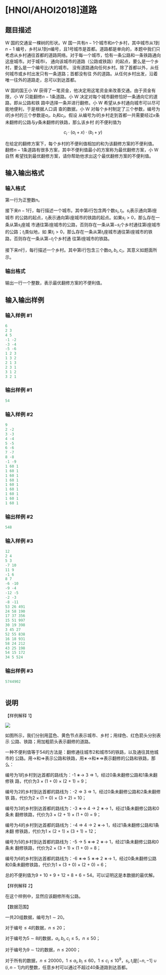 # [HNOI/AHOI2018]道路

## 题目描述

W 国的交通呈一棵树的形状。W 国一共有$n - 1$个城市和$n$个乡村，其中城市从$1$到$n - 1$ 编号，乡村从$1$到$n$编号，且$1$号城市是首都。道路都是单向的，本题中我们只考虑从乡村通往首都的道路网络。对于每一个城市，恰有一条公路和一条铁路通向这座城市。对于城市i， 通向该城市的道路（公路或铁路）的起点，要么是一个乡村，要么是一个编号比$i$大的城市。 没有道路通向任何乡村。除了首都以外，从任何城市或乡村出发只有一条道路；首都没有往 外的道路。从任何乡村出发，沿着唯一往外的道路走，总可以到达首都。

W 国的国王小 W 获得了一笔资金，他决定用这笔资金来改善交通。由于资金有限，小 W 只能翻修$n - 1$条道路。小 W 决定对每个城市翻修恰好一条通向它的道路，即从公路和铁 路中选择一条并进行翻修。小 W 希望从乡村通向城市可以尽可能地便利，于是根据人口调 查的数据，小 W 对每个乡村制定了三个参数，编号为$i$的乡村的三个参数是$a_i$，$b_i$和$c_i$。假设 从编号为$i$的乡村走到首都一共需要经过$x$条未翻修的公路与$y$条未翻修的铁路，那么该乡村 的不便利值为

$$c_i \cdot (a_i + x) \cdot (b_i + y)$$

在给定的翻修方案下，每个乡村的不便利值相加的和为该翻修方案的不便利值。 翻修$n - 1$条道路有很多方案，其中不便利值最小的方案称为最优翻修方案，小 W 自然 希望找到最优翻修方案，请你帮助他求出这个最优翻修方案的不便利值。

## 输入输出格式

### 输入格式

第一行为正整数$n$。

接下来$n - 1$行，每行描述一个城市。其中第$i$行包含两个数$s_i,t_i$。$s_i$表示通向第$i$座城市 的公路的起点，$t_i$表示通向第i座城市的铁路的起点。如果$s_i > 0$，那么存在一条从第$s_i$座城 市通往第$i$座城市的公路，否则存在一条从第$-s_i$个乡村通往第i座城市的公路；$t_i$类似地，如 果$t_i > 0$，那么存在一条从第$t_i$座城市通往第i座城市的铁路，否则存在一条从第$-t_i$个乡村通 往第$i$座城市的铁路。

接下来$n$行，每行描述一个乡村。其中第i行包含三个数$a_i,b_i,c_i$，其意义如题面所示。

### 输出格式

 输出一行一个整数，表示最优翻修方案的不便利值。

## 输入输出样例

### 输入样例 #1

```cpp
6 
2 3 
4 5 
-1 -2 
-3 -4 
-5 -6 
1 2 3 
1 3 2 
2 1 3 
2 3 1 
3 1 2 
3 2 1
```


### 输出样例 #1

```cpp
54
```


### 输入样例 #2

```cpp
9 
2 -2 
3 -3 
4 -4 
5 -5 
6 -6 
7 -7 
8 -8 
-1 -9 
1 60 1 
1 60 1 
1 60 1 
1 60 1 
1 60 1 
1 60 1 
1 60 1 
1 60 1 
1 60 1
```


### 输出样例 #2

```cpp
548
```


### 输入样例 #3

```cpp
12 
2 4 
5 3 
-7 10 
11 9 
-1 6 
8 7 
-6 -10 
-9 -4
-12 -5 
-2 -3 
-8 -11 
53 26 491 
24 58 190 
17 37 356 
15 51 997 
30 19 398 
3 45 27 
52 55 838 
16 18 931 
58 24 212 
43 25 198 
54 15 172 
34 5 524
```


### 输出样例 #3

```cpp
5744902
 

```
## 说明

【样例解释 1】

![](https://cdn.luogu.com.cn/upload/pic/17506.png)

如图所示，我们分别用蓝色、黄色节点表示城市、乡村；用绿色、红色箭头分别表示 公路、铁路；用加粗箭头表示翻修的道路。

一种不便利值等于54的方法是：翻修通往城市2和城市5的铁路，以及通往其他城市的 公路。用→和⇒表示公路和铁路，用∗→和∗⇒表示翻修的公路和铁路，那么：

编号为1的乡村到达首都的路线为：-1 ∗→ 3 ⇒ 1，经过0条未翻修公路和1条未翻修铁 路，代价为3 × (1 + 0) × (2 + 1) = 9；

编号为2的乡村到达首都的路线为：-2 ⇒ 3 ⇒ 1，经过0条未翻修公路和2条未翻修铁 路，代价为2 × (1 + 0) × (3 + 2) = 10；

编号为3的乡村到达首都的路线为：-3 ∗→ 4 → 2 ∗→ 1，经过1条未翻修公路和0条未 翻修铁路，代价为3 × (2 + 1) × (1 + 0) = 9；

编号为4的乡村到达首都的路线为：-4 ⇒ 4 → 2 ∗→ 1，经过1条未翻修公路和1条未翻 修铁路，代价为1 × (2 + 1) × (3 + 1) = 12；

编号为5的乡村到达首都的路线为：-5 → 5 ∗⇒ 2 ∗→ 1，经过1条未翻修公路和0条未 翻修铁路，代价为2 × (3 + 1) × (1 + 0) = 8；

编号为6的乡村到达首都的路线为：-6 ∗⇒ 5 ∗⇒ 2 ∗→ 1，经过0条未翻修公路和0条未翻修铁路，代价为1 × (3 + 0) × (2 + 0) = 6；

总的不便利值为9 + 10 + 9 + 12 + 8 + 6 = 54。可以证明这是本数据的最优解。

【样例解释 2】

在这个样例中，显然应该翻修所有公路。

【数据范围】

一共20组数据，编号为1 ∼ 20。

对于编号$\le 4$的数据，$n \le 20$；

对于编号为5 ∼ 8的数据，$a_i,b_i,c_i \le 5$，$n \le 50$；

对于编号为9 ∼ 12的数据，$n \le 2000$；

对于所有的数据，$n \le 20000$，$1 \le a_i,b_i \le 60$，$1 \le c_i \le 10^9$，$s_i,t_i$是$[-n,-1] \cup (i,n - 1]$内的整数，任意乡村可以通过不超过40条道路到达首都。

